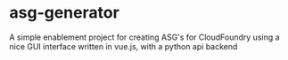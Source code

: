 # asg-generator
A simple enablement project for creating ASG's for CloudFoundry using a nice GUI interface written in vue.js, with a python api backend
